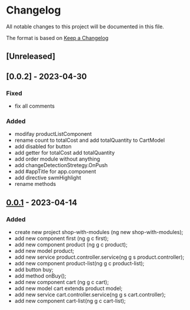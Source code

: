 # Changelog

All notable changes to this project will be documented in this file.

The format is based on [Keep a Changelog](https://keepachangelog.com/en/1.0.0/)

## [Unreleased]

## [0.0.2] - 2023-04-30

### Fixed

- fix all comments

### Added

- modifay productListComponent
- rename count to totalCost and add totalQuantity to CartModel
- add disabled for button
- add getter for totalCost add totalQuantity
- add order module without anything
- add changeDetectionStretegy.OnPush
- add #appTitle for app.component
- add directive swmHighlight
- rename methods

## [0.0.1] - 2023-04-14

### Added

- create new project shop-with-modules (ng new shop-with-modules);
- add new component first (ng g c first);
- add new component product (ng g c product);
- add new model product;
- add new service product.controller.service(ng g s product.controller);
- add new component product-list(ng g c product-list);
- add button buy;
- add method onBuy();
- add new component cart (ng g c cart);
- add new model cart extends product model;
- add new service cart.controller.service(ng g s cart.controller);
- add new component cart-list(ng g c cart-list);

[0.0.1]: https://github.com/olivierlacan/keep-a-changelog/releases/tag/v0.0.1
